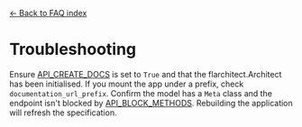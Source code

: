 [← Back to FAQ index](index.md)

# Troubleshooting
Ensure [API_CREATE_DOCS](configuration.html#CREATE_DOCS) is set to `True` and that the
flarchitect.Architect has been initialised. If
you mount the app under a prefix, check `documentation_url_prefix`.
Confirm the model has a `Meta` class and the endpoint isn't blocked by
[API_BLOCK_METHODS](configuration.html#BLOCK_METHODS). Rebuilding the application will refresh the
specification.

